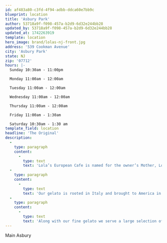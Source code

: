 ```yaml
---
id: af483a80-c3fd-4f94-adbb-ddca60e7bb9c
blueprint: location
title: 'Asbury Park'
author: 53718a9f-f098-457a-b2d9-6d32e244bb28
updated_by: 53718a9f-f098-457a-b2d9-6d32e244bb28
updated_at: 1742263919
template: location
hero_image: brand/lolas-nj-front.jpg
address: '539 Cookman Avenue'
city: 'Asbury Park'
state: NJ
zip: '07712'
hours: |-
  Sunday 10:30am - 11:00pm

  Monday 11:00am - 12:00am

  Tuesday 11:00am - 12:00am

  Wednesday 11:00am - 12:00am

  Thursday 11:00am - 12:00am

  Friday 11:00am - 1:30am

  Saturday 10:30am - 1:30 am
template_field: location
headline: 'The Original'
description:
  -
    type: paragraph
    content:
      -
        type: text
        text: 'Lola’s European Cafe is named for the owner’s Mother, Lola. A labor of love, Lola’s strives to bring you the best desserts and after dinner cocktails in the area. '
  -
    type: paragraph
    content:
      -
        type: text
        text: 'Our gelato is rooted in Italy and brought to America in an effort to share a piece of the Italian tradition. All the ingredients are sourced from the best Italian Gelateria’s and our staff is trained by dedicated craftsmen.'
  -
    type: paragraph
    content:
      -
        type: text
        text: 'Along with our fine gelato we serve a large selection of unique cheeses that you can enjoy in house or buy by the ounce to savor at home. Come in for our appetizers before a night on the town and enjoy one of our hand crafted cheese boards and a glass of wine.'
---
```

Main Asbury
